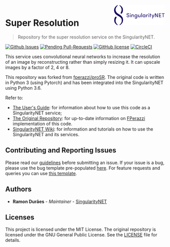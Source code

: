 [issue-template]: ../../issues/new?template=BUG_REPORT.md
[feature-template]: ../../issues/new?template=FEATURE_REQUEST.md

<a href="https://singularitynet.io/">
<img align="right" src="./docs/assets/logo/singularityNETblue.png" alt="drawing" width="160"/>
</a>

# Super Resolution

> Repository for the super resolution service on the SingularityNET.

[![Github Issues](http://githubbadges.herokuapp.com/singnet/super-resolution-service/issues.svg?style=flat-square)](https://github.com/singnet/super-resolution-service/issues/) 
[![Pending Pull-Requests](http://githubbadges.herokuapp.com/singnet/super-resolution-service/pulls.svg?style=flat-square)](https://github.com/singnet/super-resolution-service/pulls) 
[![GitHub license](https://img.shields.io/github/license/Naereen/StrapDown.js.svg)](https://github.com/Naereen/StrapDown.js/blob/master/LICENSE)
[![CircleCI](https://circleci.com/gh/singnet/super-resolution-service.svg?style=svg)](https://circleci.com/gh/singnet/super-resolution-service)

This service uses convolutional neural networks to increase the resolution of an image by reconstructing rather than simply resizing it. It can upscale images by a factor of 2, 4 or 8.

This repository was forked from [fperazzi/proSR](https://github.com/fperazzi/proSR). The original code is written in Python 3 (using Pytorch) and has been integrated into the SingularityNET using Python 3.6.

Refer to:
- [The User's Guide](https://singnet.github.io/super-resolution-service/): for information about how to use this code as a SingularityNET service;
- [The Original Repository](https://github.com/fperazzi/proSR): for up-to-date information on [FPerazzi](https://github.com/fperazzi) implementation of this code.
- [SingularityNET Wiki](https://github.com/singnet/wiki): for information and tutorials on how to use the SingularityNET and its services.

## Contributing and Reporting Issues

Please read our [guidelines](https://github.com/singnet/wiki/blob/master/guidelines/CONTRIBUTING.md#submitting-an-issue) before submitting an issue. If your issue is a bug, please use the bug template pre-populated [here][issue-template]. For feature requests and queries you can use [this template][feature-template].

## Authors

* **Ramon Durães** - *Maintainer* - [SingularityNET](https://www.singularitynet.io)

## Licenses

This project is licensed under the MIT License. The original repository is licensed under the GNU General Public License. See the [LICENSE](LICENSE) file for details. 